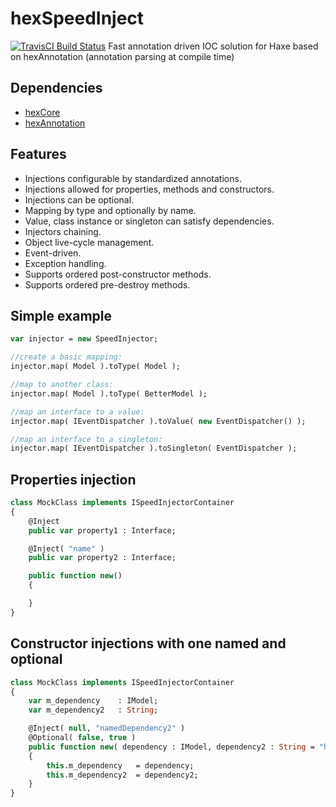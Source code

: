 # hexSpeedInject

[![TravisCI Build Status](https://travis-ci.org/DoclerLabs/hexSpeedInject.svg?branch=master)](https://travis-ci.org/DoclerLabs/hexSpeedInject)
Fast annotation driven IOC solution for Haxe based on hexAnnotation (annotation parsing at compile time)

## Dependencies

* [hexCore](https://github.com/DoclerLabs/hexCore)
* [hexAnnotation](https://github.com/DoclerLabs/hexAnnotation)


## Features

- Injections configurable by standardized annotations.
- Injections allowed for properties, methods and constructors.
- Injections can be optional.
- Mapping by type and optionally by name.
- Value, class instance or singleton can satisfy dependencies.
- Injectors chaining.
- Object live-cycle management.
- Event-driven.
- Exception handling.
- Supports ordered post-constructor methods.
- Supports ordered pre-destroy methods.


## Simple example
```haxe
var injector = new SpeedInjector;

//create a basic mapping:
injector.map( Model ).toType( Model );

//map to another class:
injector.map( Model ).toType( BetterModel );

//map an interface to a value:
injector.map( IEventDispatcher ).toValue( new EventDispatcher() );

//map an interface to a singleton:
injector.map( IEventDispatcher ).toSingleton( EventDispatcher );
```


## Properties injection
```haxe
class MockClass implements ISpeedInjectorContainer
{
	@Inject
	public var property1 : Interface;

	@Inject( "name" )
	public var property2 : Interface;

	public function new()
	{

	}
}
```

## Constructor injections with one named and optional
```haxe
class MockClass implements ISpeedInjectorContainer
{
	var m_dependency 	: IModel;
	var m_dependency2 	: String;

	@Inject( null, "namedDependency2" )
	@Optional( false, true )
	public function new( dependency : IModel, dependency2 : String = "hello world" )
	{
		this.m_dependency 	= dependency;
		this.m_dependency2 	= dependency2;
	}
}
```